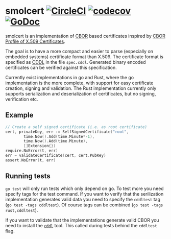 # smolcert  [![CircleCI](https://circleci.com/gh/connctd/smolcert/tree/master.svg?style=svg)](https://circleci.com/gh/connctd/smolcert/tree/master) [![codecov](https://codecov.io/gh/connctd/smolcert/branch/master/graph/badge.svg)](https://codecov.io/gh/connctd/smolcert) [![GoDoc](https://godoc.org/github.com/connctd/smolcert?status.svg)](https://godoc.org/github.com/connctd/smolcert)

smolcert is an implementation of [CBOR](https://cbor.io) based certificates inspired by
[CBOR Profile of X.509 Certificates](https://tools.ietf.org/id/draft-raza-ace-cbor-certificates-00.html).

The goal is to have a more compact and easier to parse (especially on embedded systems) certificate format
than X.509. The certificate format is specified as [CDDL](https://tools.ietf.org/html/rfc8610) in the file
`spec.cddl`. Generated binary encoded certificates can be verified against this specification.

Currently exist implementations in go and Rust, where the go implementation is the more complete,
with support for easy certificate creation, signing and validation. The Rust implementation currently
only supports serialization and deserialization of certificates, but no signing, verification etc.

## Example

```go
// Create a self signed certificate (i.e. as root certificate)
cert, privateKey, err := SelfSignedCertificate("root",
		time.Now().Add(time.Minute*-1),
		time.Now().Add(time.Minute),
		[]Extension{})
require.NoError(t, err)
err = validateCertificate(cert, cert.PubKey)
assert.NoError(t, err)
```

## Running tests

`go test` will only run tests which only depend on go. To test more you need specify tags for the test
command. If you want to verify that the serilization
implementation generates valid data you need to specify the `cddltest` tag (`go test -tags cddltest`).
Of course tags can be combined (`go test -tags rust,cddltest`).

If you want to validate that the implementations generate valid CBOR you need to install the
[`cddl`](https://rubygems.org/gems/cddl/versions/0.8.5?locale=de) tool.  This called during
tests behind the `cddltest` flag.
